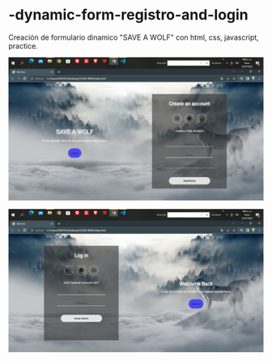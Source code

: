 # -dynamic-form-registro-and-login
Creación de formulario dinamico "SAVE A WOLF" con html, css, javascript, practice.

![](https://github.com/DanielRodriguez99/-dynamic-form-registro-and-login/blob/main/Captura%20de%20pantalla%20(44).png)

![](https://github.com/DanielRodriguez99/-dynamic-form-registro-and-login/blob/main/Captura%20de%20pantalla%20(45).png)
